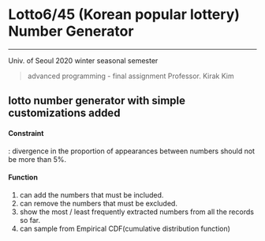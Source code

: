 # Lotto6/45 (Korean popular lottery) Number Generator
---
Univ. of Seoul 2020 winter seasonal semester  
> advanced programming - final assignment 
> Professor. Kirak Kim  
    
## lotto number generator with simple customizations added   
#### Constraint   
: divergence in the proportion of appearances between numbers should not be more than 5%.  
#### Function  
1. can add the numbers that must be included.
2. can remove the numbers that must be excluded.
3. show the most / least frequently extracted numbers from all the records so far.
4. can sample from Empirical CDF(cumulative distribution function)
